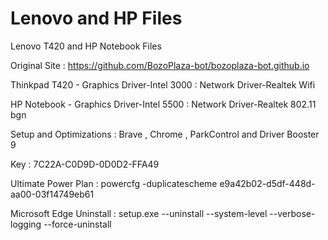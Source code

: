 # Lenovo and HP Files
 Lenovo T420 and HP Notebook Files
 
 Original Site : https://github.com/BozoPlaza-bot/bozoplaza-bot.github.io

Thinkpad T420 -
Graphics Driver-Intel 3000 :
Network Driver-Realtek Wifi 

HP Notebook -
Graphics Driver-Intel 5500 :
Network Driver-Realtek 802.11 bgn 

Setup and Optimizations :
Brave , Chrome , ParkControl and Driver Booster 9

Key : 7C22A-C0D9D-0D0D2-FFA49

Ultimate Power Plan : powercfg -duplicatescheme e9a42b02-d5df-448d-aa00-03f14749eb61

Microsoft Edge Uninstall : setup.exe --uninstall --system-level --verbose-logging --force-uninstall
